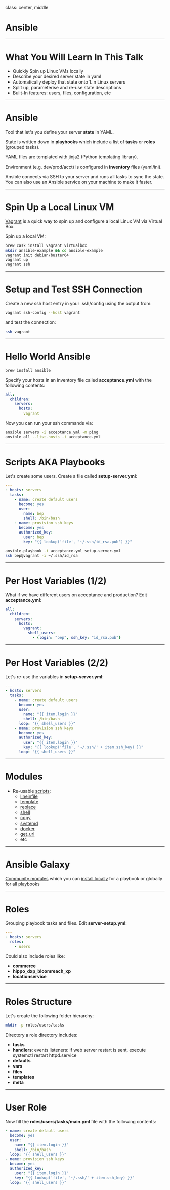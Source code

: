 class: center, middle

# Ansible

---

# What You Will Learn In This Talk

* Quickly Spin up Linux VMs locally
* Describe your desired server state in yaml
* Automatically deploy that state onto 1..n Linux servers
* Split up, parameterise and re-use state descriptions
* Built-In features: users, files, configuration, etc

---

# Ansible

Tool that let's you define your server **state** in YAML. 

State is written down in **playbooks** which include a list of **tasks** or **roles** (grouped tasks).

YAML files are templated with jinja2 (Python templating library).

Environment (e.g. dev/prod/acct) is configured in **inventory** files (yaml/ini).

Ansible connects via SSH to your server and runs all tasks to sync the state. You can also use an Ansible service on your machine to make it faster.

---

# Spin Up a Local Linux VM

[Vagrant](https://www.vagrantup.com/) is a quick way to spin up and configure a local Linux VM via Virtual Box.

Spin up a local VM:

```sh
brew cask install vagrant virtualbox
mkdir ansible-example && cd ansible-example
vagrant init debian/buster64
vagrant up
vagrant ssh
```
---

# Setup and Test SSH Connection

Create a new ssh host entry in your .ssh/config using the output from:

```sh
vagrant ssh-config --host vagrant
```

and test the connection:

```sh
ssh vagrant
```

---

# Hello World Ansible
```sh
brew install ansible
```

Specify your hosts in an inventory file called **acceptance.yml** with the following contents:

```yaml
all:
  children:
    servers:
      hosts:
        vagrant
```

Now you can run your ssh commands via:

```sh
ansible servers -i acceptance.yml -m ping
ansible all --list-hosts -i acceptance.yml
```

---

# Scripts AKA Playbooks

Let's create some users. Create a file called **setup-server.yml**:


```yaml
---
- hosts: servers
  tasks:
    - name: create default users
      become: yes
      user:
        name: bep
        shell: /bin/bash
    - name: provision ssh keys
      become: yes
      authorized_key:
        user: bep
        key: "{{ lookup('file', '~/.ssh/id_rsa.pub') }}"
```

```sh
ansible-playbook -i acceptance.yml setup-server.yml
ssh bep@vagrant -i ~/.ssh/id_rsa
```

---

# Per Host Variables (1/2)

What if we have different users on acceptance and production? Edit **acceptance.yml**:


```yaml
all:
  children:
    servers:
      hosts:
        vagrant:
          shell_users: 
            - {login: "bep", ssh_key: "id_rsa.pub"}
```

---

# Per Host Variables (2/2)

Let's re-use the variables in **setup-server.yml**:


```yaml
---
- hosts: servers
  tasks:
    - name: create default users
      become: yes
      user:
        name: "{{ item.login }}"
        shell: /bin/bash
      loop: "{{ shell_users }}"        
    - name: provision ssh keys
      become: yes
      authorized_key:
        user: "{{ item.login }}"
        key: "{{ lookup('file', '~/.ssh/' + item.ssh_key) }}"
      loop: "{{ shell_users }}"
```

---

# Modules

* Re-usable [scripts](https://docs.ansible.com/ansible/latest/modules/list_of_all_modules.html):
  * [lineinfile](https://docs.ansible.com/ansible/latest/modules/lineinfile_module.html#lineinfile-module)
  * [template](https://docs.ansible.com/ansible/latest/modules/template_module.html#template-module)
  * [replace](https://docs.ansible.com/ansible/latest/modules/replace_module.html#replace-module)
  * [shell](https://docs.ansible.com/ansible/latest/modules/shell_module.html#shell-module)
  * [copy](https://docs.ansible.com/ansible/latest/modules/copy_module.html#copy-module)
  * [systemd](https://docs.ansible.com/ansible/latest/modules/systemd_module.html#systemd-module)
  * [docker](https://docs.ansible.com/ansible/latest/modules/list_of_cloud_modules.html#docker)
  * [get_url](https://docs.ansible.com/ansible/latest/modules/get_url_module.html)
  * etc
---

# Ansible Galaxy

[Community modules](https://galaxy.ansible.com/) which you can [install locally](https://docs.ansible.com/ansible/latest/galaxy/user_guide.html#the-command-line-tool) for a playbook or globally for all playbooks

---

# Roles

Grouping playbook tasks and files. Edit **server-setup.yml**:

```yaml
---
- hosts: servers
  roles:
    - users
``` 

Could also include roles like: 
* **commerce**
* **hippo_dxp_bloomreach_xp**
* **locationservice**

---

# Roles Structure

Let's create the following folder hierarchy:

```sh
mkdir -p roles/users/tasks
```

Directory a role directory includes:

* **tasks**
* **handlers**: events listeners: if web server restart is sent, execute systemctl restart httpd.service
* **defaults**
* **vars**
* **files**
* **templates**
* **meta**

---

# User Role

Now fill the **roles/users/tasks/main.yml** file with the following contents:

```yaml
- name: create default users
  become: yes
  user:
    name: "{{ item.login }}"
    shell: /bin/bash
  loop: "{{ shell_users }}"        
- name: provision ssh keys
  become: yes
  authorized_key:
    user: "{{ item.login }}"
    key: "{{ lookup('file', '~/.ssh/' + item.ssh_key) }}"
  loop: "{{ shell_users }}"
```